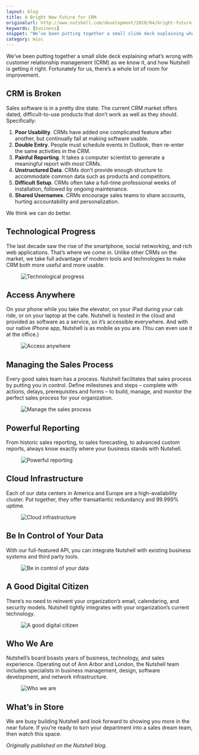 ```yaml
---
layout: blog
title: A Bright New Future for CRM
originalurl: http://www.nutshell.com/development/2010/04/bright-future-for-crm/
keywords: [business]
snippet: "We’ve been putting together a small slide deck explaining what’s wrong with customer relationship management (CRM) as we know it, and how Nutshell is getting it right. Fortunately for us, there’s a whole lot of room for improvement."
category: misc
---
```


We’ve been putting together a small slide deck explaining what’s wrong with customer relationship management (CRM) as we know it, and how Nutshell is getting it right. Fortunately for us, there’s a whole lot of room for improvement.


## CRM is Broken
Sales software is in a pretty dire state. The current CRM market offers dated, difficult-to-use products that don’t work as well as they should. Specifically:

1. **Poor Usability**. CRMs have added one complicated feature after another, but continually fail at making software usable.
2. **Double Entry**. People must schedule events in Outlook, then re-enter the same activities in the CRM.
3. **Painful Reporting**. It takes a computer scientist to generate a meaningful report with most CRMs.
4. **Unstructured Data**. CRMs don’t provide enough structure to accommodate common data such as products and competitors.
5. **Difficult Setup**. CRMs often take a full-time professional weeks of installation, followed by ongoing maintenance.
6. **Shared Usernames**. CRMs encourage sales teams to share accounts, hurting accountability and personalization.

We think we can do better.


## Technological Progress
The last decade saw the rise of the smartphone, social networking, and rich web applications. That’s where we come in. Unlike other CRMs on the market, we take full advantage of modern tools and technologies to make CRM both more useful and more usable.

<figure class="medium">
	<img src="/resources/images/2010-04-27/2-tech-progress.png" alt="Technological progress" />
</figure>


## Access Anywhere
On your phone while you take the elevator, on your iPad during your cab ride, or on your laptop at the cafe. Nutshell is hosted in the cloud and provided as software as a service, so it’s accessible everywhere. And with our native iPhone app, Nutshell is as mobile as you are. (You can even use it at the office.)

<figure class="medium">
	<img src="/resources/images/2010-04-27/3-access-anywhere.png" alt="Access anywhere" />
</figure>


## Managing the Sales Process
Every good sales team has a process. Nutshell facilitates that sales process by putting you in control. Define milestones and steps – complete with actions, delays, prerequisites and forms – to build, manage, and monitor the perfect sales process for your organization.

<figure class="medium">
	<img src="/resources/images/2010-04-27/4-manage-sales-process.png" alt="Manage the sales process" />
</figure>


## Powerful Reporting
From historic sales reporting, to sales forecasting, to advanced custom reports, always know exactly where your business stands with Nutshell.

<figure class="medium">
	<img src="/resources/images/2010-04-27/5-reporting.png" alt="Powerful reporting" />
</figure>


## Cloud Infrastructure
Each of our data centers in America and Europe are a high-availability cluster. Put together, they offer transatlantic redundancy and 99.999% uptime.

<figure class="medium">
	<img src="/resources/images/2010-04-27/6-cloud.png" alt="Cloud infrastructure" />
</figure>


## Be In Control of Your Data
With our full-featured API, you can integrate Nutshell with existing business systems and third party tools.

<figure class="medium">
	<img src="/resources/images/2010-04-27/7-in-control.png" alt="Be in control of your data" />
</figure>


## A Good Digital Citizen
There’s no need to reinvent your organization’s email, calendaring, and security models. Nutshell tightly integrates with your organization’s current technology.

<figure class="medium">
	<img src="/resources/images/2010-04-27/8-good-citizen.png" alt="A good digital citizen" />
</figure>


## Who We Are
Nutshell’s board boasts years of business, technology, and sales experience. Operating out of Ann Arbor and London, the Nutshell team includes specialists in business management, design, software development, and network infrastructure.

<figure class="medium">
	<img src="/resources/images/2010-04-27/9-us.png" alt="Who we are" />
</figure>


## What’s in Store
We are busy building Nutshell and look forward to showing you more in the near future. If you’re ready to turn your department into a sales dream team, then watch this space.

*Originally published on the Nutshell blog.*